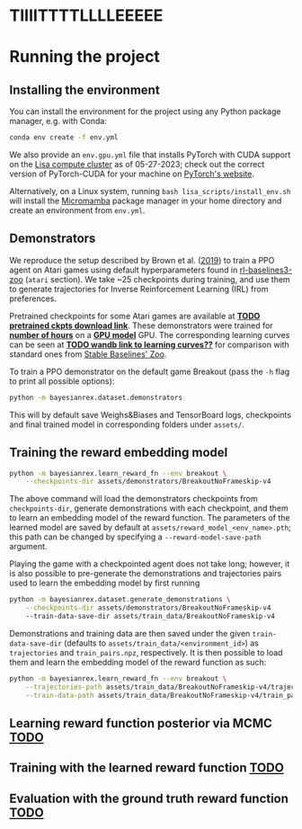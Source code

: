 # TIIIITTTTLLLLEEEEE

# Running the project

## Installing the environment

You can install the environment for the project using any Python package manager, e.g. with Conda:
```sh
conda env create -f env.yml
```
We also provide an `env.gpu.yml` file that installs PyTorch with CUDA support on the 
[Lisa compute cluster](https://www.surf.nl/en/lisa-compute-cluster-extra-processing-power-for-research) as of 05-27-2023; 
check out the correct version of PyTorch-CUDA for your machine on 
[PyTorch's website](https://pytorch.org/get-started/locally/). 

Alternatively, on a Linux system, running `bash lisa_scripts/install_env.sh` will install the 
[Micromamba](https://mamba.readthedocs.io/en/latest/user_guide/micromamba.html) package manager in your home directory and 
create an environment from `env.yml`.

## Demonstrators
We reproduce the setup described by Brown et al. ([2019](https://arxiv.org/pdf/1904.06387.pdf)) to train a PPO agent on 
Atari games using default hyperparameters found in [rl-baselines3-zoo](https://github.com/DLR-RM/rl-baselines3-zoo/blob/master/hyperparams/ppo.yml) (`atari` section). We take ~25 checkpoints during training, and use them to generate 
trajectories for Inverse Reinforcement Learning (IRL) from preferences.

Pretrained checkpoints for some Atari games are available at **<ins>TODO pretrained ckpts download link</ins>**. These 
demonstrators were trained for **<ins>number of hours</ins>** on a **<ins>GPU model</ins>** GPU. The corresponding learning 
curves can be seen at **<ins>TODO wandb link to learning curves??</ins>** for comparison with standard ones from 
[Stable Baselines' Zoo](https://wandb.ai/openrlbenchmark/sb3). 

To train a PPO demonstrator on the default game Breakout (pass the `-h` flag to print all possible options):
```sh
python -m bayesianrex.dataset.demonstrators
```
This will by default save Weighs&Biases and TensorBoard logs, checkpoints and final trained model in corresponding folders 
under `assets/`. 

## Training the reward embedding model

```sh
python -m bayesianrex.learn_reward_fn --env breakout \
	--checkpoints-dir assets/demonstrators/BreakoutNoFrameskip-v4
```
The above command will load the demonstrators checkpoints from `checkpoints-dir`, generate demonstrations with each 
checkpoint, and them to learn an embedding model of the reward function. The parameters of the learned model are 
saved by default at `assets/reward_model_<env_name>.pth`; this path can be changed by specifying a 
`--reward-model-save-path` argument.

Playing the game with a checkpointed agent does 
not take long; however, it is also possible to pre-generate the demonstrations and trajectories pairs used to learn the 
embedding model by first running
```sh
python -m bayesianrex.dataset.generate_demonstrations \
	--checkpoints-dir assets/demonstrators/BreakoutNoFrameskip-v4
    --train-data-save-dir assets/train_data/BreakoutNoFrameskip-v4
```
Demonstrations and training data are then saved under the given `train-data-save-dir` (defaults to 
`assets/train_data/<environment_id>`) as `trajectories` and `train_pairs.npz`, respectively. It is then possible to load 
them and learn the embedding model of the reward function as such:
```sh
python -m bayesianrex.learn_reward_fn --env breakout \
	--trajectories-path assets/train_data/BreakoutNoFrameskip-v4/trajectories \
    --train-data-path assets/train_data/BreakoutNoFrameskip-v4/train_pairs.npz
```

## Learning reward function posterior via MCMC <ins>TODO </ins>

## Training with the learned reward function <ins>TODO </ins>

## Evaluation with the ground truth reward function <ins>TODO </ins>